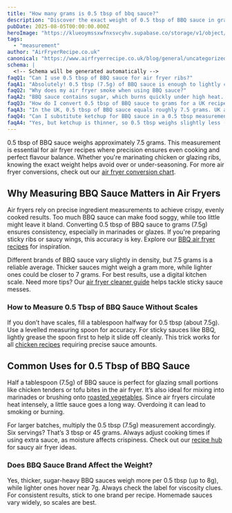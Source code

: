 ```yaml
---
title: "How many grams is 0.5 tbsp of bbq sauce?"
description: "Discover the exact weight of 0.5 tbsp of BBQ sauce in grams for perfect air fryer recipes. Get the conversion now for precise cooking!"
pubDate: 2025-08-05T00:00:00.000Z
heroImage: "https://klueoymssxwfnxsvcyhv.supabase.co/storage/v1/object/public/Shmucket/how-many-grams-is-0-5-tbsp-bbq-sauce.webp"
tags:
  - "measurement"
author: "AirFryerRecipe.co.uk"
canonical: "https://www.airfryerrecipe.co.uk/blog/general/uncategorized/how-many-grams-is-0-5-tbsp-bbq-sauce"
schema: |
  <!-- Schema will be generated automatically -->
faqQ1: "Can I use 0.5 tbsp of BBQ sauce for air fryer ribs?"
faqA1: "Absolutely! 0.5 tbsp (7.5g) of BBQ sauce is enough to lightly coat one small rib portion in the air fryer. For stickier ribs, apply a second layer halfway through cooking. Avoid overloading to prevent smoke."
faqQ2: "Why does my air fryer smoke when using BBQ sauce?"
faqA2: "BBQ sauce contains sugar, which burns quickly under high heat. Using more than 0.5 tbsp (7.5g) per serving can cause smoking. To prevent this, dilute sauce with water or apply it in the last 5 minutes of cooking."
faqQ3: "How do I convert 0.5 tbsp of BBQ sauce to grams for a UK recipe?"
faqA3: "In the UK, 0.5 tbsp of BBQ sauce equals roughly 7.5 grams. UK and US tablespoons are the same size, so no adjustment is needed. For precision, weigh it on a metric scale."
faqQ4: "Can I substitute ketchup for BBQ sauce in a 0.5 tbsp measurement?"
faqA4: "Yes, but ketchup is thinner, so 0.5 tbsp weighs slightly less (about 7g). Adjust seasonings, as ketchup lacks BBQ sauce’s smokiness. For best results, tweak the recipe or check our <a href=https://www.airfryerrecipe.co.uk/recipes>sauce substitutions guide</a>."
---
```

<p>0.5 tbsp of BBQ sauce weighs approximately 7.5 grams. This measurement is essential for air fryer recipes where precision ensures even cooking and perfect flavour balance. Whether you're marinating chicken or glazing ribs, knowing the exact weight helps avoid over or under-seasoning. For more air fryer conversions, check out our <a href=https://www.airfryerrecipe.co.uk/air-fryer-conversion-chart>air fryer conversion chart</a>.</p>  

<h2>Why Measuring BBQ Sauce Matters in Air Fryers</h2>  
<p>Air fryers rely on precise ingredient measurements to achieve crispy, evenly cooked results. Too much BBQ sauce can make food soggy, while too little might leave it bland. Converting 0.5 tbsp of BBQ sauce to grams (7.5g) ensures consistency, especially in marinades or glazes. If you're preparing sticky ribs or saucy wings, this accuracy is key. Explore our <a href=https://www.airfryerrecipe.co.uk/recipes>BBQ air fryer recipes</a> for inspiration.</p>  

<p>Different brands of BBQ sauce vary slightly in density, but 7.5 grams is a reliable average. Thicker sauces might weigh a gram more, while lighter ones could be closer to 7 grams. For best results, use a digital kitchen scale. Need more tips? Our <a href=https://www.airfryerrecipe.co.uk/air-fryer-cleaner>air fryer cleaner guide</a> helps tackle sticky sauce messes.</p>  

<h3>How to Measure 0.5 Tbsp of BBQ Sauce Without Scales</h3>  
<p>If you don’t have scales, fill a tablespoon halfway for 0.5 tbsp (about 7.5g). Use a levelled measuring spoon for accuracy. For sticky sauces like BBQ, lightly grease the spoon first to help it slide off cleanly. This trick works for all <a href=https://www.airfryerrecipe.co.uk/recipe-category/chicken>chicken recipes</a> requiring precise sauce amounts.</p>  

<h2>Common Uses for 0.5 Tbsp of BBQ Sauce</h2>  
<p>Half a tablespoon (7.5g) of BBQ sauce is perfect for glazing small portions like chicken tenders or tofu bites in the air fryer. It’s also ideal for mixing into marinades or brushing onto <a href=https://www.airfryerrecipe.co.uk/recipe-category/vegetables>roasted vegetables</a>. Since air fryers circulate heat intensely, a little sauce goes a long way. Overdoing it can lead to smoking or burning.</p>  

<p>For larger batches, multiply the 0.5 tbsp (7.5g) measurement accordingly. Six servings? That’s 3 tbsp or 45 grams. Always adjust cooking times if using extra sauce, as moisture affects crispiness. Check out our <a href=https://www.airfryerrecipe.co.uk/recipes>recipe hub</a> for saucy air fryer ideas.</p>  

<h3>Does BBQ Sauce Brand Affect the Weight?</h3>  
<p>Yes, thicker, sugar-heavy BBQ sauces weigh more per 0.5 tbsp (up to 8g), while lighter ones hover near 7g. Always check the label for viscosity clues. For consistent results, stick to one brand per recipe. Homemade sauces vary widely, so scales are best.</p>
